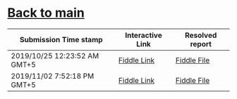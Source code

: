 # [Back to main](https://github.com/glaghari/database-assignement-2019)
|Submission Time stamp          | Interactive Link                                                                              | Resolved report                                                                              |
| ----------------------------- | --------------------------------------------------------------------------------------------- | -------------------------------------------------------------------------------------------- |
| 2019/10/25 12:23:52 AM GMT+5 | [Fiddle Link](https://dbfiddle.uk/?rdbms=oracle_11.2&fiddle=f49a4e938d7d6bdc573b128f3adda9b5) | [Fiddle File](processed/csm-80/f49a4e938d7d6bdc573b128f3adda9b5.md) |
| 2019/11/02 7:52:18 PM GMT+5 | [Fiddle Link](https://dbfiddle.uk/?rdbms=oracle_11.2&fiddle=de3391357e083cca0ee0d6165043197d) | [Fiddle File](processed/csm-80/de3391357e083cca0ee0d6165043197d.md) |

